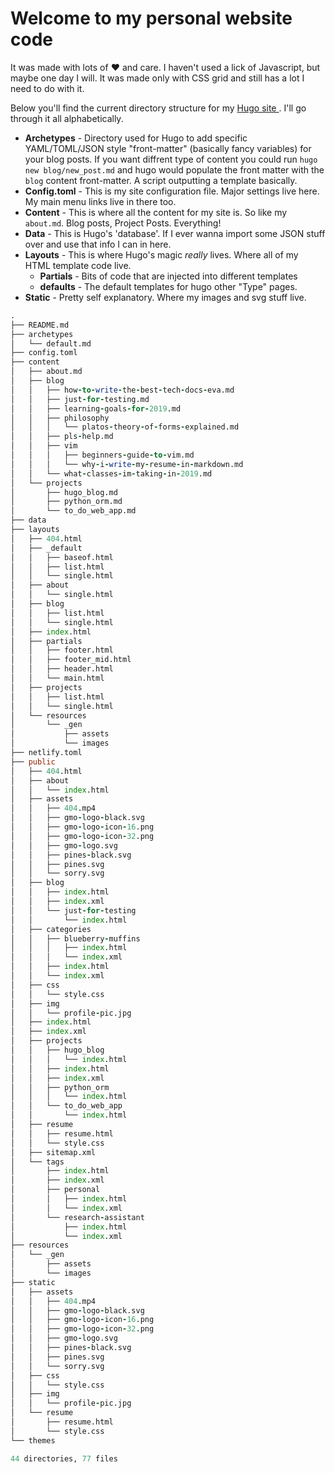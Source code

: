 # Welcome to my personal website code

It was made with lots of ❤️  and care. I haven't used a lick of Javascript, but maybe one day I will. It was made only with CSS grid and still has a lot I need to do with it.

Below you'll find the current directory structure for my [ Hugo site ](https://gohugo.io/). I'll go through it all alphabetically.

*  **Archetypes**   - Directory used for Hugo to add specific YAML/TOML/JSON style "front-matter" (basically fancy variables) for your blog posts. If you want diffrent type of content you could run `hugo new blog/new_post.md` and hugo would populate the front matter with the `blog` content front-matter. A script outputting a template basically.
*  **Config.toml**  - This is my site configuration file. Major settings live here. My main menu links live in there too.
*  **Content**      - This is where all the content for my site is. So like my `about.md`. Blog posts, Project Posts. Everything!
*  **Data**         - This is Hugo's 'database'. If I ever wanna import some JSON stuff over and use that info I can in here.
*  **Layouts**      - This is where Hugo's magic *really* lives. Where all of my HTML template code live.
    * **Partials**  - Bits of code that are injected into different templates
    * **defaults**  - The default templates for hugo other "Type" pages.
* **Static**       - Pretty self explanatory. Where my images and svg stuff live.

```fortran
.
├── README.md
├── archetypes
│   └── default.md
├── config.toml
├── content
│   ├── about.md
│   ├── blog
│   │   ├── how-to-write-the-best-tech-docs-eva.md
│   │   ├── just-for-testing.md
│   │   ├── learning-goals-for-2019.md
│   │   ├── philosophy
│   │   │   └── platos-theory-of-forms-explained.md
│   │   ├── pls-help.md
│   │   ├── vim
│   │   │   ├── beginners-guide-to-vim.md
│   │   │   └── why-i-write-my-resume-in-markdown.md
│   │   └── what-classes-im-taking-in-2019.md
│   └── projects
│       ├── hugo_blog.md
│       ├── python_orm.md
│       └── to_do_web_app.md
├── data
├── layouts
│   ├── 404.html
│   ├── _default
│   │   ├── baseof.html
│   │   ├── list.html
│   │   └── single.html
│   ├── about
│   │   └── single.html
│   ├── blog
│   │   ├── list.html
│   │   └── single.html
│   ├── index.html
│   ├── partials
│   │   ├── footer.html
│   │   ├── footer_mid.html
│   │   ├── header.html
│   │   └── main.html
│   ├── projects
│   │   ├── list.html
│   │   └── single.html
│   └── resources
│       └── _gen
│           ├── assets
│           └── images
├── netlify.toml
├── public
│   ├── 404.html
│   ├── about
│   │   └── index.html
│   ├── assets
│   │   ├── 404.mp4
│   │   ├── gmo-logo-black.svg
│   │   ├── gmo-logo-icon-16.png
│   │   ├── gmo-logo-icon-32.png
│   │   ├── gmo-logo.svg
│   │   ├── pines-black.svg
│   │   ├── pines.svg
│   │   └── sorry.svg
│   ├── blog
│   │   ├── index.html
│   │   ├── index.xml
│   │   └── just-for-testing
│   │       └── index.html
│   ├── categories
│   │   ├── blueberry-muffins
│   │   │   ├── index.html
│   │   │   └── index.xml
│   │   ├── index.html
│   │   └── index.xml
│   ├── css
│   │   └── style.css
│   ├── img
│   │   └── profile-pic.jpg
│   ├── index.html
│   ├── index.xml
│   ├── projects
│   │   ├── hugo_blog
│   │   │   └── index.html
│   │   ├── index.html
│   │   ├── index.xml
│   │   ├── python_orm
│   │   │   └── index.html
│   │   └── to_do_web_app
│   │       └── index.html
│   ├── resume
│   │   ├── resume.html
│   │   └── style.css
│   ├── sitemap.xml
│   └── tags
│       ├── index.html
│       ├── index.xml
│       ├── personal
│       │   ├── index.html
│       │   └── index.xml
│       └── research-assistant
│           ├── index.html
│           └── index.xml
├── resources
│   └── _gen
│       ├── assets
│       └── images
├── static
│   ├── assets
│   │   ├── 404.mp4
│   │   ├── gmo-logo-black.svg
│   │   ├── gmo-logo-icon-16.png
│   │   ├── gmo-logo-icon-32.png
│   │   ├── gmo-logo.svg
│   │   ├── pines-black.svg
│   │   ├── pines.svg
│   │   └── sorry.svg
│   ├── css
│   │   └── style.css
│   ├── img
│   │   └── profile-pic.jpg
│   └── resume
│       ├── resume.html
│       └── style.css
└── themes

44 directories, 77 files
```
